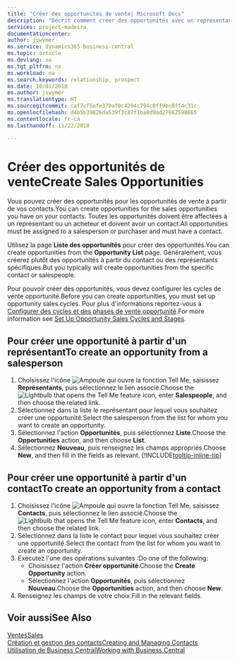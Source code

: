 ```yaml
---
title: "Créer des opportunités de vente| Microsoft Docs"
description: "Décrit comment créer des opportunités avec un représentant ou un contact dans Business Central."
services: project-madeira
documentationcenter: 
author: jswymer
ms.service: dynamics365-business-central
ms.topic: article
ms.devlang: na
ms.tgt_pltfrm: na
ms.workload: na
ms.search.keywords: relationship, prospect
ms.date: 10/01/2018
ms.author: jswymer
ms.translationtype: HT
ms.sourcegitcommit: caf7cf5afe370af0c4294c794c0ff9bc8ff4c31c
ms.openlocfilehash: d4b5b39826da539f3c87f1ba0d9ad27662598665
ms.contentlocale: fr-ca
ms.lasthandoff: 11/22/2018

---
```

# <a name="create-sales-opportunities"></a><span data-ttu-id="4e805-103">Créer des opportunités de vente</span><span class="sxs-lookup"><span data-stu-id="4e805-103">Create Sales Opportunities</span></span>
<span data-ttu-id="4e805-104">Vous pouvez créer des opportunités pour les opportunités de vente à partir de vos contacts.</span><span class="sxs-lookup"><span data-stu-id="4e805-104">You can create opportunities for the sales opportunities you have on your contacts.</span></span> <span data-ttu-id="4e805-105">Toutes les opportunités doivent être affectées à un représentant ou un acheteur et doivent avoir un contact.</span><span class="sxs-lookup"><span data-stu-id="4e805-105">All opportunities must be assigned to a salesperson or purchaser and must have a contact.</span></span>

<span data-ttu-id="4e805-106">Utilisez la page **Liste des opportunités** pour créer des opportunités.</span><span class="sxs-lookup"><span data-stu-id="4e805-106">You can create opportunities from the **Opportunity List** page.</span></span> <span data-ttu-id="4e805-107">Généralement, vous créerez plutôt des opportunités à partir du contact ou des représentants spécifiques.</span><span class="sxs-lookup"><span data-stu-id="4e805-107">But you typically will create opportunities from the specific contact or salespeople.</span></span>

<span data-ttu-id="4e805-108">Pour pouvoir créer des opportunités, vous devez configurer les cycles de vente opportunité.</span><span class="sxs-lookup"><span data-stu-id="4e805-108">Before you can create opportunities, you must set up opportunity sales cycles.</span></span> <span data-ttu-id="4e805-109">Pour plus d'informations reportez-vous à [Configurer des cycles et des phases de vente opportunité](marketing-how-setup-opportunity-sales-cycles-stages.md).</span><span class="sxs-lookup"><span data-stu-id="4e805-109">For more information see [Set Up Opportunity Sales Cycles and Stages](marketing-how-setup-opportunity-sales-cycles-stages.md).</span></span>

## <a name="to-create-an-opportunity-from-a-salesperson"></a><span data-ttu-id="4e805-110">Pour créer une opportunité à partir d'un représentant</span><span class="sxs-lookup"><span data-stu-id="4e805-110">To create an opportunity from a salesperson</span></span>
1. <span data-ttu-id="4e805-111">Choisissez l'icône ![Ampoule qui ouvre la fonction Tell Me](media/ui-search/search_small.png "Dites-moi ce que vous voulez faire"), saisissez **Représentants**, puis sélectionnez le lien associé.</span><span class="sxs-lookup"><span data-stu-id="4e805-111">Choose the ![Lightbulb that opens the Tell Me feature](media/ui-search/search_small.png "Tell me what you want to do") icon, enter **Salespeople**, and then choose the related link.</span></span>
2. <span data-ttu-id="4e805-112">Sélectionnez dans la liste le représentant pour lequel vous souhaitez créer une opportunité.</span><span class="sxs-lookup"><span data-stu-id="4e805-112">Select the salesperson from the list for whom you want to create an opportunity.</span></span>
3. <span data-ttu-id="4e805-113">Sélectionnez l'action **Opportunités**, puis sélectionnez **Liste**.</span><span class="sxs-lookup"><span data-stu-id="4e805-113">Choose the **Opportunities** action, and then choose **List**.</span></span>
4. <span data-ttu-id="4e805-114">Sélectionnez **Nouveau**, puis renseignez les champs appropriés.</span><span class="sxs-lookup"><span data-stu-id="4e805-114">Choose **New**, and then fill in the fields as relevant.</span></span> [!INCLUDE[tooltip-inline-tip](includes/tooltip-inline-tip_md.md)]  



## <a name="to-create-an-opportunity-from-a-contact"></a><span data-ttu-id="4e805-115">Pour créer une opportunité à partir d'un contact</span><span class="sxs-lookup"><span data-stu-id="4e805-115">To create an opportunity from a contact</span></span>
1. <span data-ttu-id="4e805-116">Choisissez l'icône ![Ampoule qui ouvre la fonction Tell Me](media/ui-search/search_small.png "Dites-moi ce que vous voulez faire"), saisissez **Contacts**, puis sélectionnez le lien associé.</span><span class="sxs-lookup"><span data-stu-id="4e805-116">Choose the ![Lightbulb that opens the Tell Me feature](media/ui-search/search_small.png "Tell me what you want to do") icon, enter **Contacts**, and then choose the related link.</span></span>
2. <span data-ttu-id="4e805-117">Sélectionnez dans la liste le contact pour lequel vous souhaitez créer une opportunité.</span><span class="sxs-lookup"><span data-stu-id="4e805-117">Select the contact from the list for whom you want to create an opportunity.</span></span>
3. <span data-ttu-id="4e805-118">Exécutez l'une des opérations suivantes :</span><span class="sxs-lookup"><span data-stu-id="4e805-118">Do one of the following:</span></span>
   * <span data-ttu-id="4e805-119">Choisissez l'action **Créer opportunité**.</span><span class="sxs-lookup"><span data-stu-id="4e805-119">Choose the **Create Opportunity** action.</span></span>
   * <span data-ttu-id="4e805-120">Sélectionnez l'action **Opportunités**, puis sélectionnez **Nouveau**.</span><span class="sxs-lookup"><span data-stu-id="4e805-120">Choose the  **Opportunities** action, and then choose **New**.</span></span>
4. <span data-ttu-id="4e805-121">Renseignez les champs de votre choix.</span><span class="sxs-lookup"><span data-stu-id="4e805-121">Fill in the relevant fields.</span></span>

## <a name="see-also"></a><span data-ttu-id="4e805-122">Voir aussi</span><span class="sxs-lookup"><span data-stu-id="4e805-122">See Also</span></span>
[<span data-ttu-id="4e805-123">Ventes</span><span class="sxs-lookup"><span data-stu-id="4e805-123">Sales</span></span>](sales-manage-sales.md)  
[<span data-ttu-id="4e805-124">Création et gestion des contacts</span><span class="sxs-lookup"><span data-stu-id="4e805-124">Creating and Managing Contacts</span></span>](marketing-contacts.md)  
[<span data-ttu-id="4e805-125">Utilisation de Business Central</span><span class="sxs-lookup"><span data-stu-id="4e805-125">Working with Business Central</span></span>](ui-work-product.md)

